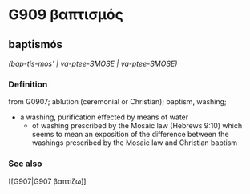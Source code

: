 # G909 βαπτισμός

## baptismós

_(bap-tis-mos' | va-ptee-SMOSE | va-ptee-SMOSE)_

### Definition

from G0907; ablution (ceremonial or Christian); baptism, washing; 

- a washing, purification effected by means of water
  - of washing prescribed by the Mosaic law (Hebrews 9:10) which seems to mean an exposition of the difference between the washings prescribed by the Mosaic law and Christian baptism

### See also

[[G907|G907 βαπτίζω]]
